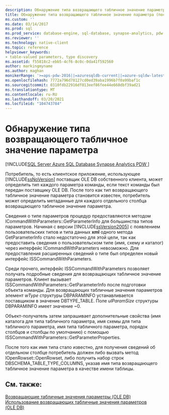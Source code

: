 ```yaml
---
description: Обнаружение типа возвращающего табличное значение параметра
title: Обнаружение типа возвращающего табличное значение параметра (поставщик собственного клиента OLE DB)
ms.custom: ''
ms.date: 03/14/2017
ms.prod: sql
ms.prod_service: database-engine, sql-database, synapse-analytics, pdw
ms.reviewer: ''
ms.technology: native-client
ms.topic: reference
helpviewer_keywords:
- table-valued parameters, type discovery
ms.assetid: f55818c2-ebb5-4cf6-8c0c-0da41f592560
author: markingmyname
ms.author: maghan
monikerRange: '>=aps-pdw-2016||=azuresqldb-current||=azure-sqldw-latest||>=sql-server-2016||>=sql-server-linux-2017||=azuresqldb-mi-current'
ms.openlocfilehash: 7772a796d78127cd0ed39aba1996b7f0a99baf1c
ms.sourcegitcommit: 0310fdb22916df013eef86fee44e660dbf39ad21
ms.translationtype: MT
ms.contentlocale: ru-RU
ms.lasthandoff: 03/20/2021
ms.locfileid: "104743784"
---
```

# <a name="table-valued-parameter-type-discovery"></a>Обнаружение типа возвращающего табличное значение параметра
[!INCLUDE[SQL Server Azure SQL Database Synapse Analytics PDW ](../../includes/applies-to-version/sql-asdb-asdbmi-asa-pdw.md)]

  Потребитель, то есть клиентское приложение, использующее [!INCLUDE[ssNoVersion](../../includes/ssnoversion-md.md)] поставщик OLE DB собственного клиента, может определить тип каждого параметра команды, если текст команды был передан поставщику OLE DB. После того как тип возвращающего табличное значение параметра становится известен, потребитель может определить метаданные для каждого отдельного столбца возвращающего табличное значение параметра.  
  
 Сведения о типе параметров процедур предоставляются методом ICommandWithParameters::GetParameterInfo для большинства типов параметров. Начиная с версии [!INCLUDE[ssVersion2005](../../includes/ssversion2005-md.md)] с появлением пользовательских типов и типа данных **xml** одного метода GetParameterInfo стало недостаточно для этой цели, так как предоставить сведения о пользовательском типе (имя, схему и каталог) через интерфейс ICommandWithParameters невозможно. Для предоставления расширенных сведений о типе был определен новый интерфейс ISSCommandWithParameters.  
  
 Среди прочего, интерфейс ISSCommandWithParameters позволяет получать подробные сведения для возвращающих табличное значение параметров. Клиент вызывает ISSCommandWithParameters::GetParameterInfo после подготовки объекта команды. Для возвращающих табличные значения параметров элемент *wType* структуры DBPARAMINFO устанавливается поставщиком в значение DBTYPE_TABLE. Поле *ulParamSize* структуры DBPARAMINFO имеет значение ~0.  
  
 Объект-получатель затем запрашивает дополнительные свойства (имя каталога для типа табличного параметра, имя схемы для типа табличного параметра, имя типа табличного параметра, порядок столбцов и столбцы по умолчанию) с помощью ISSCommandWithParameters::GetParameterProperties.  
  
 После того как имя типа стало известно, для получения сведений об отдельном столбце потребитель должен либо вызвать метод IOpenRowset::OpenRowset, либо получить набор строк DBSCHEMA_TABLE_TYPE_COLUMNS, указав имя типа возвращающего табличное значение параметра в качестве имени таблицы.  
  
## <a name="see-also"></a>См. также:  
 [Возвращающие табличные значения параметры &#40;OLE DB&#41;](../../relational-databases/native-client-ole-db-table-valued-parameters/table-valued-parameters-ole-db.md)   
 [Использование возвращающих табличные значения параметров &#40;OLE DB&#41;](../../relational-databases/native-client-ole-db-how-to/use-table-valued-parameters-ole-db.md)  
  
  
